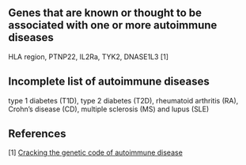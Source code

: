 ## Genes that are known or thought to be associated with one or more autoimmune diseases

HLA region, PTNP22, IL2Ra, TYK2, DNASE1L3 [1]

## Incomplete list of autoimmune diseases

type 1 diabetes (T1D), type 2 diabetes (T2D), rheumatoid arthritis (RA), Crohn’s disease (CD), multiple sclerosis (MS) and lupus (SLE)

## References
[1] [Cracking the genetic code of autoimmune disease](https://www.nature.com/articles/d41586-021-01839-6)
